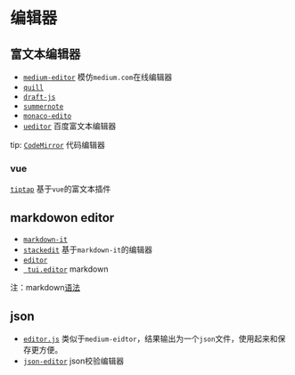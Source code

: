 
# 编辑器

## 富文本编辑器

* [` medium-editor `](https://github.com/yabwe/medium-editor) 模仿`medium.com`在线编辑器
* [` quill `](https://github.com/quilljs/quill)
* [` draft-js `](https://github.com/facebook/draft-js)
* [` summernote `](https://github.com/summernote/summernote)
* [` monaco-edito `](https://microsoft.github.io/monaco-editor/)
* [` ueditor `](https://github.com/fex-team/ueditor) 百度富文本编辑器

tip: [` CodeMirror `](https://github.com/codemirror/codemirror5) 代码编辑器

### vue

[` tiptap `](https://github.com/scrumpy/tiptap) 基于`vue`的富文本插件

## markdowon editor

* [` markdown-it `](https://github.com/markdown-it/markdown-it)
* [` stackedit `](https://github.com/benweet/stackedit) 基于`markdown-it`的编辑器
* [` editor `](https://github.com/lepture/editor)
* [` tui.editor`](https://github.com/nhn/tui.editor) markdown

注：markdown[语法](https://markdown-here.com/)

## json

* [` editor.js `](https://github.com/codex-team/editor.js) 类似于`medium-eidtor`，结果输出为一个`json`文件，使用起来和保存更方便。
* [` json-editor `](https://github.com/jdorn/json-editor) json校验编辑器
